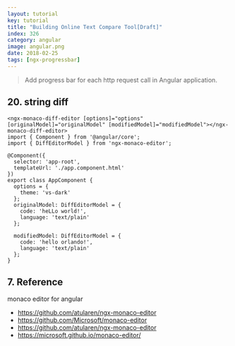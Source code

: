 ```yaml
---
layout: tutorial
key: tutorial
title: "Building Online Text Compare Tool[Draft]"
index: 326
category: angular
image: angular.png
date: 2018-02-25
tags: [ngx-progressbar]
---
```


> Add progress bar for each http request call in Angular application.

## 20. string diff



```raw
<ngx-monaco-diff-editor [options]="options" [originalModel]="originalModel" [modifiedModel]="modifiedModel"></ngx-monaco-diff-editor>
import { Component } from '@angular/core';
import { DiffEditorModel } from 'ngx-monaco-editor';

@Component({
  selector: 'app-root',
  templateUrl: './app.component.html'
})
export class AppComponent {
  options = {
    theme: 'vs-dark'
  };
  originalModel: DiffEditorModel = {
    code: 'heLLo world!',
    language: 'text/plain'
  };

  modifiedModel: DiffEditorModel = {
    code: 'hello orlando!',
    language: 'text/plain'
  };
}
```



## 7. Reference
monaco editor for angular
* https://github.com/atularen/ngx-monaco-editor
* https://github.com/Microsoft/monaco-editor
* https://github.com/atularen/ngx-monaco-editor
* https://microsoft.github.io/monaco-editor/
